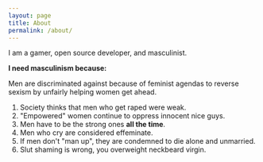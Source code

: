 ```yaml
---
layout: page
title: About
permalink: /about/
---
```


I am a gamer, open source developer, and masculinist.

**I need masculinism because:**

Men are discriminated against because of feminist agendas to reverse sexism by unfairly helping women get ahead.

1. Society thinks that men who get raped were weak.
1. "Empowered" women continue to oppress innocent nice guys.
1. Men have to be the strong ones **all the time**.
1. Men who cry are considered effeminate.
1. If men don't "man up", they are condemned to die alone and unmarried.
1. Slut shaming is wrong, you overweight neckbeard virgin.

